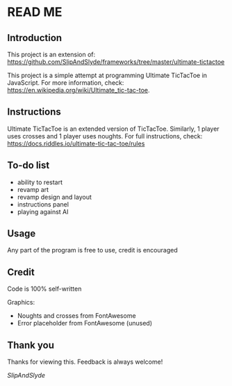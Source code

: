 # READ ME

## Introduction
This project is an extension of:
https://github.com/SlipAndSlyde/frameworks/tree/master/ultimate-tictactoe

This project is a simple attempt at programming Ultimate TicTacToe in JavaScript. For more information, check:
https://en.wikipedia.org/wiki/Ultimate_tic-tac-toe.

## Instructions
Ultimate TicTacToe is an extended version of TicTacToe. Similarly, 1 player uses crosses and 1 player uses noughts. For full instructions, check:
https://docs.riddles.io/ultimate-tic-tac-toe/rules

## To-do list
- ability to restart
- revamp art
- revamp design and layout
- instructions panel
- playing against AI

## Usage
Any part of the program is free to use, credit is encouraged

## Credit
Code is 100% self-written

Graphics:
- Noughts and crosses from FontAwesome
- Error placeholder from FontAwesome (unused)

## Thank you
Thanks for viewing this. Feedback is always welcome!

*SlipAndSlyde*
